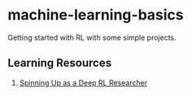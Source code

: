 # machine-learning-basics
Getting started with RL with some simple projects.


## Learning Resources

1. [Spinning Up as a Deep RL Researcher](https://spinningup.openai.com/en/latest/spinningup/spinningup.html)
